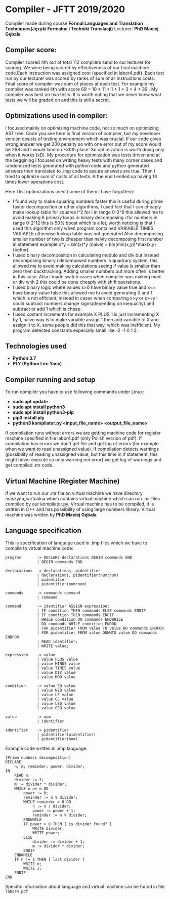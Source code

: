# Compiler - JFTT 2019/2020
Compiler made during course <b>Formal Languages and Translation Techniques(Języki Formalne i Techniki Translacji)</b> Lecturer: <b>PhD Maciej Gębala</b>

## Compiler score:
Compiler scored 4th out of total 112 compilers send to our lecturer for scoring. We were being scored by effectiveness of our final machine code.Each instruction was assigned cost (specified in labor4.pdf). Each test run by our lecturer was scored by ranks of sum of all instructions costs. Final score of compiler was sum of places at each test. For example my compiler was ranked 4th with score 69 = 10 + 11 + 1 + 1 + 3 + 4 + 39 . My compiler was best on two tests. It is worth noting that we never knew what tests we will be graded on and this is still a secret.

## Optimizations used in compiler:
I focused mainly on optimizing machine code, not so much on opitimizing AST tree. Code you see here is final version of compiler, but my developer version cosists of testing environment which was crucial. If our code gives wrong answer we get 200 penalty so with one error out of my score would be 268 and I would land on ~30th place. So optimization is worth doing only when it works (xD). My procedure for optimization was tests driven and at the beggining I focused on writing heavy tests with many corner cases and randomized tests generated with python code and python generated answers then translated to .imp code to assure answers are true. Then I tried to optimize sum of costs of all tests. A the end I ended up having 10 times lower operations cost.

Here I list optimizations used (some of them I have forgotten):
- I found way to make squaring numbers faster this is useful during prime fastor decomposition or other algorithms, I used fact that I can cheaply make lookup table for squares i^2 for i in range 0-2^6 this allowed me to avoid making 6 primary loops in binary decomposing i for numbers in range 0-2^12 this is 50% boost which is a lot, worth noticing is that I used this algorithm only when program contained VARIABLE TIMES VARIABLE otherwise lookup table was not generated.Also decomposing smaller number of two is cheaper than naivly decomposing first number in statement example x*y = bin(x)*y (naive) = bin(min(x,y))*max(x,y) (better)
- I used binary decomposition in calculating modulo and div but instead decomposing binary i decomposed numbers in quadrary system, this allowed me to avoid making calculations seeing if value is smaller than zero then backtracking. Adding smaller numbers but more often is better in this case. Also I made switch cases when complier was making mod or div with 2 this could be done cheaply with shift operations.
- I used binary logic where values x>0 have binary value true and x<= have binary value false this allowed me to avoid generating 0 and 1 which is not efficient, instead in cases when comparing x>y or x>=y i could subtract numbers change signs(depending on inequality) and subtract or add 1 which is cheap.
- I used costant increments for example X PLUS 1 is just incrementing X by 1, naive way is to make variable assign 1 then add variable to X and assign it to X,
some people did this that way, which was inefficient. My program detected constants especially small like -2 -1 0 1 2.

## Technologies used
- <b>Python 3.7</b>
- <b>PLY (Python Lex-Yacc)</b>

## Compiler running and setup
To run compiler you have to use following commands under Linux:

- <b>sudo apt update</b>
- <b>sudo apt install python3</b>
- <b>sudo apt install python3-pip</b>
- <b>pip3 install ply</b>
- <b>python3 kompilator.py <input_file_name> <output_file_name></b>

If compilation runs without errors we are getting machine code for register machine specified in file labor4.pdf (only Polish version of pdf).
If compilation has errors we don't get file and get log of errors (for example when we want to read unassigned value).
If compilation detects warnings (possibility of reading unassigned value, but this time in if statement, this might never execute so only warning not error) we get log of warnings and get compiled .mr code.

## Virtual Machine (Register Machine)
If we want to run our .mr file on virtual machine we have directory maszyna_wirtualna which contains virtual machine which can run .mr files compiled by our kompilator.py. Virtual machine has to be compiled, it is written in C++ and has possibility of using large numbers library. Virtual machine was written by <b>PhD Maciej Gębala</b>

## Language specification
This is specification of language used in .imp files which we have to compile to virtual machine code: 

	program       -> DECLARE declarations BEGIN commands END
				  | BEGIN commands END

	declarations  -> declarations, pidentifier
				  | declarations, pidentifier(num:num)
				  | pidentifier
				  | pidentifier(num:num)

	commands      -> commands command
				  | command

	command       -> identifier ASSIGN expression;
				  | IF condition THEN commands ELSE commands ENDIF
				  | IF condition THEN commands ENDIF
				  | WHILE condition DO commands ENDWHILE
				  | DO commands WHILE condition ENDDO
				  | FOR pidentifier FROM value TO value DO commands ENDFOR
				  | FOR pidentifier FROM value DOWNTO value DO commands ENDFOR
				  | READ identifier;
				  | WRITE value;

	expression    -> value
				  | value PLUS value
				  | value MINUS value
				  | value TIMES value
				  | value DIV value
				  | value MOD value

	condition     -> value EQ value
				  | value NEQ value
				  | value LE value
				  | value GE value
				  | value LEQ value
				  | value GEQ value

	value         -> num
				  | identifier

	identifier    -> pidentifier
				  | pidentifier(pidentifier)
				  | pidentifier(num)
			  


Example code written in .imp language:

    [Prime numbers decomposition]
    DECLARE
        n; m; reminder; power; divider;
    IN
        READ n;
        divider := 2;
        m := divider * divider;
        WHILE n >= m DO
            power := 0;
            reminder := n % divider;
            WHILE reminder = 0 DO
                n := n / divider;
                power := power + 1;
                reminder := n % divider;
            ENDWHILE
            IF power > 0 THEN [ is divider found? ]
                WRITE divider;
                WRITE power;
            ELSE
                divider := divider + 1;
                m := divider * divider;
            ENDIF
        ENDWHILE
        IF n != 1 THEN [ last divider ]
            WRITE n;
            WRITE 1;
        ENDIF
    END

Specific information about language and virtual machine can be found in file `labor4.pdf`
